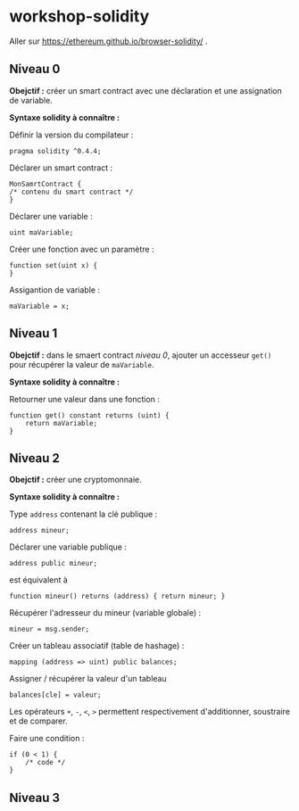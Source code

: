 # workshop-solidity

Aller sur https://ethereum.github.io/browser-solidity/ .

Niveau 0
--------

__Obejctif :__ créer un smart contract avec une déclaration et une assignation de variable.

__Syntaxe solidity à connaître :__

Définir la version du compilateur :
```
pragma solidity ^0.4.4;
```

Déclarer un smart contract :
```
MonSamrtContract {
/* contenu du smart contract */
}
```

Déclarer une variable :
```
uint maVariable;
```

Créer une fonction avec un paramètre :
```
function set(uint x) {
}
```

Assigantion de variable :
```
maVariable = x;
```

Niveau 1
--------

__Obejctif :__ dans le smaert contract *niveau 0*, ajouter un accesseur `get()` pour récupérer la valeur de `maVariable`.

__Syntaxe solidity à connaître :__

Retourner une valeur dans une fonction :
```
function get() constant returns (uint) {
    return maVariable;
}
```

Niveau 2
--------

__Obejctif :__ créer une cryptomonnaie.

__Syntaxe solidity à connaître :__

Type `address` contenant la clé publique  :
```
address mineur;
```

Déclarer une variable publique :
```
address public mineur;
```
est équivalent à
```
function mineur() returns (address) { return mineur; }
```
Récupérer l'adresseur du mineur (variable globale) :
```
mineur = msg.sender;
```

Créer un tableau associatif (table de hashage) :
```
mapping (address => uint) public balances;
```

Assigner / récupérer la valeur d'un tableau
```
balances[cle] = valeur;
```

Les opérateurs `+`, `-`, `<`, `>` permettent respectivement d'additionner, soustraire et de comparer.

Faire une condition :
```
if (0 < 1) {
    /* code */
}
```


Niveau 3
--------




